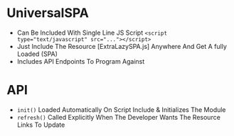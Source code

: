 # UniversalSPA
- Can Be Included With Single Line JS Script `<script type="text/javascript" src="..."></script>`
- Just Include The Resource [ExtraLazySPA.js] Anywhere And Get A fully Loaded (SPA)
- Includes API Endpoints To Program Against

# API
- `init()` Loaded Automatically On Script Include & Initializes The Module
- `refresh()` Called Explicitly When The Developer Wants The Resource Links To Update
